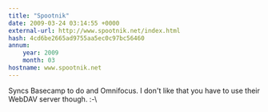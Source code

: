 ```yaml
---
title: "Spootnik"
date: 2009-03-24 03:14:55 +0000
external-url: http://www.spootnik.net/index.html
hash: 4cd6be2665ad9755aa5ec0c97bc56460
annum:
    year: 2009
    month: 03
hostname: www.spootnik.net
---
```


Syncs Basecamp to do and Omnifocus. I don't like that you have to use their WebDAV server though. :-\
